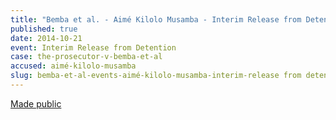 ```yaml
---
title: "Bemba et al. - Aimé Kilolo Musamba - Interim Release from Detention"
published: true
date: 2014-10-21
event: Interim Release from Detention
case: the-prosecutor-v-bemba-et-al
accused: aimé-kilolo-musamba
slug: bemba-et-al-events-aimé-kilolo-musamba-interim-release from detention
---
```


[Made public](https://www.icc-cpi.int/iccdocs/doc/doc1845009.pdf)

